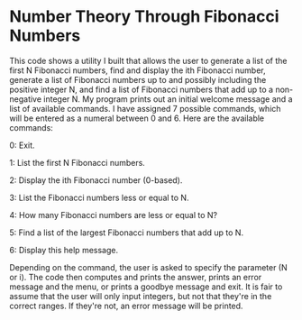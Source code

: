 # Number Theory Through Fibonacci Numbers
This code shows a utility I built that allows the user to generate a list of the first N Fibonacci numbers, find and display the ith Fibonacci number, generate a list of Fibonacci numbers up to and possibly including the positive integer N, and find a list of Fibonacci numbers that add up to a non-negative integer N.
My program prints out an initial welcome message and a list of available commands. I have assigned 7 possible commands, which will be entered as a numeral between 0 and 6. Here are the available commands:

  0: Exit.
  
  1: List the first N Fibonacci numbers.
  
  2: Display the ith Fibonacci number (0-based).
  
  3: List the Fibonacci numbers less or equal to N.
  
  4: How many Fibonacci numbers are less or equal to N?
  
  5: Find a list of the largest Fibonacci numbers that add up to N.
  
  6: Display this help message. 
  
Depending on the command, the user is asked to specify the parameter (N or i). The code then computes and prints the answer, prints an error message and the menu, or prints a goodbye message and exit. It is fair to assume that the user will only input integers, but not that they're in the correct ranges. If they're not, an error message will be printed. 
